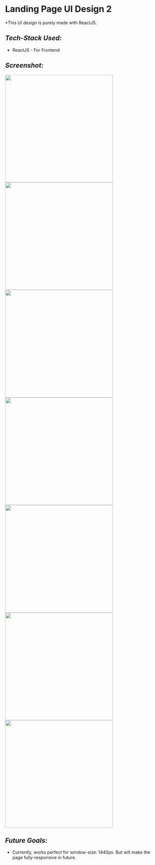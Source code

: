 # Landing Page UI Design 2

*This UI design is purely made with ReactJS. 

 ## *Tech-Stack Used:*
 * ReactJS - For Frontend
 
## *Screenshot:*

<img src="" height="350"> 
<img src="" height="350"> 
<img src="" height="350"> 
<img src="" height="350"> 
<img src="" height="350"> 
<img src="" height="350"> 
<img src="" height="350"> 


 ## *Future Goals:*
 * Currently, works perfect for window-size: 1440px. But will make the page fully-responsive in future.
 

